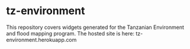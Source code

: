 tz-environment
==============

This repository covers widgets generated for the Tanzanian Environment and flood mapping program. The hosted site is here: tz-environment.herokuapp.com
